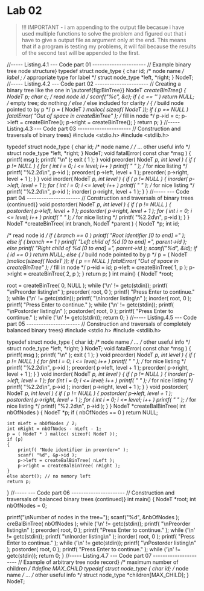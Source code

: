 # Lab 02

>!!! IMPORTANT - i am appending to the output file becasue i have used multiple functions to solve the problem and 
figured out that i have to give a output file as argument only at the end. This means that if a program is testing my problems, it will fail
because the results of the second test will be appended to the first. 

//----- Listing.4.1 --- Code part 01 ----------------------
// Example binary tree node structure}
typedef struct node_type
{
  char id; /* node name */
  label ; /* appropriate type for label */
  struct node_type *left, *right;
} NodeT;
//----- Listing.4.2 --- Code part 02 ----------------------
// Creating a binary tree like the one in \autoref{fig:BinTree}}
NodeT *createBinTree()
{
  NodeT *p;
  char c;
  /* read node id */
  scanf("%c", &c);
  if ( c == '*' )
    return NULL; /* empty tree; do nothing */
  else /* else included for clarity */
  { /* build node pointed to by p */
    p = ( NodeT *) malloc( sizeof( NodeT ));
    if ( p == NULL )
      fatalError( "Out of space in createBinTree" );
    /* fill in node */
    p->id = c;
    p->left = createBinTree();
    p->right = createBinTree();
  }
  return p;
}
//----- Listing.4.3 --- Code part 03 ----------------------
// Construction and traversals of binary trees}
#include <stdio.h>
#include <stdlib.h>

typedef struct node_type
{
  char id; /* node name */
  /* ... other useful info */
  struct node_type *left, *right;
} NodeT;
void fatalError( const char *msg )
{
 printf( msg );
 printf( "\n" );
 exit ( 1 );
}
void preorder( NodeT *p, int level )
{
  if ( p != NULL )
  {
    for ( int i = 0; i <= level; i++ ) printf( " " ); /* for nice listing */
    printf( "%2.2d\n", p->id );
    preorder( p->left, level + 1 );
    preorder( p->right, level + 1 );
  }
}
void inorder( NodeT *p, int level )
{
  if ( p != NULL )
  {
    inorder( p->left, level + 1 );
    for ( int i = 0; i <= level; i++ ) printf( " " ); /* for nice listing */
    printf( "%2.2d\n", p->id );
    inorder( p->right, level + 1 );
  }
}
//-----  --- Code part 04 ----------------------
// Construction and traversals of binary trees (continued)}
void postorder( NodeT *p, int level )
{
  if ( p != NULL )
  {
    postorder( p->left, level + 1 );
    postorder( p->right, level + 1 );
    for ( int i = 0; i <= level; i++ ) printf( " " ); /* for nice listing */
    printf( "%2.2d\n", p->id );
  }
}
NodeT *createBinTree( int branch, NodeT *parent )
{
  NodeT *p;
  int id;

  /* read node id */
  if ( branch == 0 )
     printf( "Root identifier [0 to end] =" );
  else
  if ( branch == 1 )
     printf( "Left child of %d [0 to end] =",
              parent->id );
  else
     printf( "Right child of %d [0 to end] =",
              parent->id );
  scanf("%d", &id);
  if ( id == 0 )
    return NULL;
  else
  { /* build node pointed to by p */
    p = ( NodeT *)malloc(sizeof( NodeT ));
    if ( p == NULL )
      fatalError( "Out of space in createBinTree" );
    /* fill in node */
    p->id = id;
    p->left = createBinTree( 1, p );
    p->right = createBinTree( 2, p );
  }
  return p;
}
int main()
{
  NodeT *root;

  root = createBinTree( 0, NULL );
  while ('\n' != getc(stdin));
  printf( "\nPreorder listing\n" );
  preorder( root, 0 );
  printf( "Press Enter to continue." );
  while ('\n' != getc(stdin));
  printf( "\nInorder listing\n" );
  inorder( root, 0 );
  printf( "Press Enter to continue." );
  while ('\n' != getc(stdin));
  printf( "\nPostorder listing\n" );
  postorder( root, 0 );
  printf( "Press Enter to continue." );
  while ('\n' != getc(stdin));
  return 0;
}
//----- Listing.4.5 --- Code part 05 ----------------------
// Construction and traversals of completely balanced binary trees}
#include <stdio.h>
#include <stdlib.h>

typedef struct node_type
{
  char id; /* node name */
  ... /* other useful info */
  struct node_type *left, *right;
} NodeT;
void fatalError( const char *msg )
{
 printf( msg );
 printf( "\n" );
 exit ( 1 );
}
void preorder( NodeT *p, int level )
{
  if ( p != NULL )
  {
    for (int i = 0; i <= level; i++ )
      printf( " " ); /* for nice listing */
    printf( "%2.2d\n", p->id );
    preorder( p->left, level + 1 );
    preorder( p->right, level + 1 );
  }
}
void inorder( NodeT *p, int level )
{
  if ( p != NULL )
  {
    inorder( p->left, level + 1 );
    for (int i = 0; i <= level; i++ )
      printf( " " ); /* for nice listing */
    printf( "%2.2d\n", p->id );
    inorder( p->right, level + 1 );
  }
}
void postorder( NodeT *p, int level )
{
  if ( p != NULL )
  {
    postorder( p->left, level + 1 );
    postorder( p->right, level + 1 );
    for ( int i = 0; i <= level; i++ )
      printf( " " ); /* for nice listing */
    printf( "%2.2d\n", p->id );
  }
}
NodeT *createBalBinTree( int nbOfNodes )
{
    NodeT *p;
    if ( nbOfNodes == 0 ) return NULL;

    int nLeft = nbOfNodes / 2;
    int nRight = nbOfNodes - nLeft - 1;
    p = ( NodeT * ) malloc( sizeof( NodeT ));
    if (p)
    {
        printf( "Node identifier in preorder=" );
        scanf( "%d", &p->id );
        p->left = createBalBinTree( nLeft );
        p->right = createBalBinTree( nRight );
    }
    else abort(); // no memory left
    return p;
}
//-----  --- Code part 06 ----------------------
// Construction and traversals of balanced binary trees (continued)}
int main()
{
  NodeT *root;
  int nbOfNodes = 0;

  printf("\nNumber of nodes in the tree=");
  scanf("%d", &nbOfNodes );
  creBalBinTree( nbOfNodes );
  while ('\n' != getc(stdin));
  printf( "\nPreorder listing\n" );
  preorder( root, 0 );
  printf( "Press Enter to continue." );
  while ('\n' != getc(stdin));
  printf( "\nInorder listing\n" );
  inorder( root, 0 );
  printf( "Press Enter to continue." );
  while ('\n' != getc(stdin));
  printf( "\nPostorder listing\n" );
  postorder( root, 0 );
  printf( "Press Enter to continue." );
  while ('\n' != getc(stdin));
  return 0;
}
//----- Listing.4.7 --- Code part 07 ----------------------
// Example of arbitrary tree node record}
/* maximum number of children */
#define MAX_CHILD <appropriate value>
typedef struct node_type
{
  char id; /* node name */
  ... /* other useful info */
  struct node_type *children[MAX_CHILD];
} NodeT;



